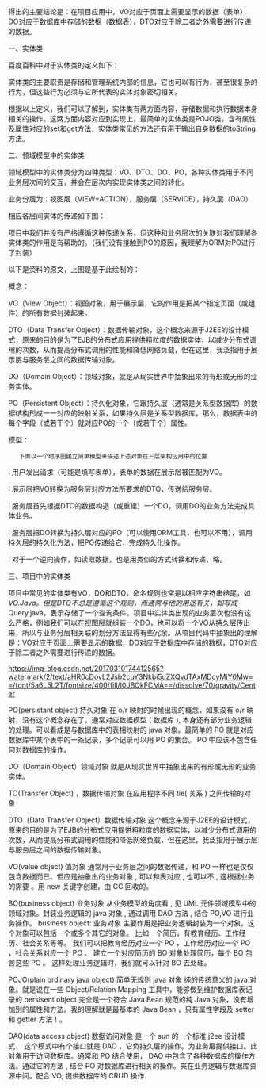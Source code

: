 得出的主要结论是：在项目应用中，VO对应于页面上需要显示的数据（表单），DO对应于数据库中存储的数据（数据表），DTO对应于除二者之外需要进行传递的数据。

一、实体类

百度百科中对于实体类的定义如下：

实体类的主要职责是存储和管理系统内部的信息，它也可以有行为，甚至很复杂的行为，但这些行为必须与它所代表的实体对象密切相关。

根据以上定义，我们可以了解到，实体类有两方面内容，存储数据和执行数据本身相关的操作。这两方面内容对应到实现上，最简单的实体类是POJO类，含有属性及属性对应的set和get方法，实体类常见的方法还有用于输出自身数据的toString方法。




 

二、领域模型中的实体类

领域模型中的实体类分为四种类型：VO、DTO、DO、PO，各种实体类用于不同业务层次间的交互，并会在层次内实现实体类之间的转化。

业务分层为：视图层（VIEW+ACTION），服务层（SERVICE），持久层（DAO）

相应各层间实体的传递如下图：




 

项目中我们并没有严格遵循这种传递关系，但这种和业务层次的关联对我们理解各实体类的作用是有帮助的。（我们没有接触到PO的原因，我理解为ORM对PO进行了封装）

以下是资料的原文，上图是基于此绘制的：

概念：

VO（View Object）：视图对象，用于展示层，它的作用是把某个指定页面（或组件）的所有数据封装起来。

DTO（Data Transfer Object）：数据传输对象，这个概念来源于J2EE的设计模式，原来的目的是为了EJB的分布式应用提供粗粒度的数据实体，以减少分布式调用的次数，从而提高分布式调用的性能和降低网络负载，但在这里，我泛指用于展示层与服务层之间的数据传输对象。

DO（Domain Object）：领域对象，就是从现实世界中抽象出来的有形或无形的业务实体。

PO（Persistent Object）：持久化对象，它跟持久层（通常是关系型数据库）的数据结构形成一一对应的映射关系，如果持久层是关系型数据库，那么，数据表中的每个字段（或若干个）就对应PO的一个（或若干个）属性。

模型：

       下面以一个时序图建立简单模型来描述上述对象在三层架构应用中的位置

l        用户发出请求（可能是填写表单），表单的数据在展示层被匹配为VO。

l        展示层把VO转换为服务层对应方法所要求的DTO，传送给服务层。

l        服务层首先根据DTO的数据构造（或重建）一个DO，调用DO的业务方法完成具体业务。

l        服务层把DO转换为持久层对应的PO（可以使用ORM工具，也可以不用），调用持久层的持久化方法，把PO传递给它，完成持久化操作。

l        对于一个逆向操作，如读取数据，也是用类似的方式转换和传递，略。

三、项目中的实体类

项目中常见的实体类有VO，DO和DTO，命名规则也常是以相应字符串结尾，如*VO.Java。但是DTO不总是遵循这个规则，而通常与他的用途有关，如写成*Query.java，表示存储了一个查询条件。项目中实体类出现的业务层次也没有这么严格，例如我们可以在视图层就组装一个DO，也可以将一个VO从持久层传出来，所以与业务分层相关联的划分方法显得有些冗余。从项目代码中抽象出的理解是：VO对应于页面上需要显示的数据，DO对应于数据库中存储的数据，DTO对应于除二者之外需要进行传递的数据。

https://img-blog.csdn.net/20170310174412565?watermark/2/text/aHR0cDovL2Jsb2cuY3Nkbi5uZXQvdTAxMDcyMjY0Mw==/font/5a6L5L2T/fontsize/400/fill/I0JBQkFCMA==/dissolve/70/gravity/Center


PO(persistant object) 持久对象
在 o/r 映射的时候出现的概念，如果没有 o/r 映射，没有这个概念存在了。通常对应数据模型 ( 数据库 ), 本身还有部分业务逻辑的处理。可以看成是与数据库中的表相映射的 java 对象。最简单的 PO 就是对应数据库中某个表中的一条记录，多个记录可以用 PO 的集合。 PO 中应该不包含任何对数据库的操作。

DO（Domain Object）领域对象
就是从现实世界中抽象出来的有形或无形的业务实体。

TO(Transfer Object) ，数据传输对象
在应用程序不同 tie( 关系 ) 之间传输的对象

DTO（Data Transfer Object）数据传输对象
这个概念来源于J2EE的设计模式，原来的目的是为了EJB的分布式应用提供粗粒度的数据实体，以减少分布式调用的次数，从而提高分布式调用的性能和降低网络负载，但在这里，我泛指用于展示层与服务层之间的数据传输对象。

VO(value object) 值对象
通常用于业务层之间的数据传递，和 PO 一样也是仅仅包含数据而已。但应是抽象出的业务对象 , 可以和表对应 , 也可以不 , 这根据业务的需要 。用 new 关键字创建，由 GC 回收的。

BO(business object) 业务对象
从业务模型的角度看 , 见 UML 元件领域模型中的领域对象。封装业务逻辑的 java 对象 , 通过调用 DAO 方法 , 结合 PO,VO 进行业务操作。 business object: 业务对象 主要作用是把业务逻辑封装为一个对象。这个对象可以包括一个或多个其它的对象。 比如一个简历，有教育经历、工作经历、社会关系等等。 我们可以把教育经历对应一个 PO ，工作经历对应一个 PO ，社会关系对应一个 PO 。 建立一个对应简历的 BO 对象处理简历，每个 BO 包含这些 PO 。 这样处理业务逻辑时，我们就可以针对 BO 去处理。

POJO(plain ordinary java object) 简单无规则 java 对象
纯的传统意义的 java 对象。就是说在一些 Object/Relation Mapping 工具中，能够做到维护数据库表记录的 persisent object 完全是一个符合 Java Bean 规范的纯 Java 对象，没有增加别的属性和方法。我的理解就是最基本的 Java Bean ，只有属性字段及 setter 和 getter 方法！。

DAO(data access object) 数据访问对象
是一个 sun 的一个标准 j2ee 设计模式， 这个模式中有个接口就是 DAO ，它负持久层的操作。为业务层提供接口。此对象用于访问数据库。通常和 PO 结合使用， DAO 中包含了各种数据库的操作方法。通过它的方法 , 结合 PO 对数据库进行相关的操作。夹在业务逻辑与数据库资源中间。配合 VO, 提供数据库的 CRUD 操作.